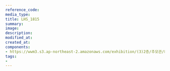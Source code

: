 ```yaml
---
reference_code:
media_type:
title: LHS_1815
summary:
image:
description:
modified_at:
created_at:
components:
- https://wwm3.s3.ap-northeast-2.amazonaws.com/exhibition/(3)2층/추모관/LHS_1815.jpg
tags:
-
---
```

